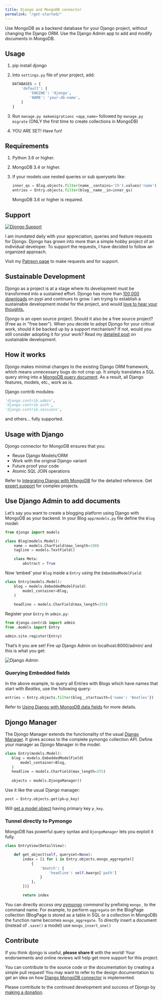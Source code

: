 ```yaml
---
title: Django and MongoDB connector
permalink: "/get-started/"
---
```



Use MongoDB as a backend database for your Django project, without changing the Django ORM. Use the Django Admin app to add and modify documents in MongoDB. 

## Usage

1. pip install djongo
2. Into `settings.py` file of your project, add:

      ```python
      DATABASES = {
          'default': {
              'ENGINE': 'djongo',
              'NAME': 'your-db-name',
          }
      }
      ```
  
3. Run `manage.py makemigrations <app_name>` followed by `manage.py migrate` (ONLY the first time to create collections in MongoDB)
4. YOU ARE SET! Have fun!

## Requirements

1. Python 3.6 or higher.
2. MongoDB 3.4 or higher.
3. If your models use nested queries or sub querysets like:
  
      ```python
      inner_qs = Blog.objects.filter(name__contains='Ch').values('name')
      entries = Entry.objects.filter(blog__name__in=inner_qs)
      ```
   MongoDB 3.6 or higher is required.

## Support

[![Djongo Support](/djongo/assets/images/support.png)](https://www.patreon.com/nesdis/)

I am inundated daily with your appreciation, queries and feature requests for Djongo. Djongo has grown into more than a simple hobby project of an individual developer. To support the requests, I have decided to follow an organized approach.

Visit my [Patreon page](https://www.patreon.com/nesdis/) to make requests and for support.

## Sustainable Development

Djongo as a project is at a stage where its development must be transformed into a sustained effort. Djongo has more than [100,000 downloads](https://pypistats.org/packages/djongo) on pypi and continues to grow. I am trying to establish a sustainable development model for the project, and would [love to hear your thoughts.](https://www.patreon.com/posts/to-only-take-22611438)

Djongo is an open source project. Should it also be a free source project? (Free as in "free beer"). When you decide to adopt Djongo for your critical work, should it be backed up by a support mechanism? If not, would you still consider adopting it for your work? Read my [detailed post](https://www.patreon.com/posts/to-only-take-22611438) on sustainable development.

## How it works

Djongo makes minimal changes to the existing Django ORM framework, which means unnecessary bugs do not crop up. It simply translates a SQL query string into a [MongoDB query document](https://docs.mongodb.com/manual/tutorial/query-documents/). As a result, all Django features, models, etc., work as is.
  
Django contrib modules: 

```python
'django.contrib.admin',
'django.contrib.auth',    
'django.contrib.sessions',
```
and others... fully supported.
  
## Usage with Django

Djongo connector for MongoDB ensures that you:

 * Reuse Django Models/ORM
 * Work with the original Django variant
 * Future proof your code
 * Atomic SQL JOIN operations
 
Refer to [Integrating Django with MongoDB](/djongo/integrating-django-with-mongodb/) for the detailed reference. Get [expert support](https://www.patreon.com/nesdis) for complex projects.

## Use Django Admin to add documents

Let’s say you want to create a blogging platform using Django with MongoDB as your backend.
In your Blog `app/models.py` file define the `Blog` model:

```python
from djongo import models

class Blog(models.Model):
    name = models.CharField(max_length=100)
    tagline = models.TextField()

    class Meta:
        abstract = True
```

Now ‘embed’ your `Blog` inside a `Entry` using the `EmbeddedModelField`:

```python
class Entry(models.Model):
    blog = models.EmbeddedModelField(
        model_container=Blog,
    )
    
    headline = models.CharField(max_length=255)
```

Register your `Entry` in `admin.py`:

```python
from django.contrib import admin
from .models import Entry

admin.site.register(Entry)
```

That’s it you are set! Fire up Django Admin on localhost:8000/admin/ and this is what you get:


![Django Admin](/djongo/assets/images/admin.png)


### Querying Embedded fields

In the above example, to query all Entries with Blogs which have names that start with *Beatles*, use the following query:

```python
entries = Entry.objects.filter(blog__startswith={'name': 'Beatles'})
```

Refer to [Using Django with MongoDB data fields](/djongo/using-django-with-mongodb-data-fields/) for more details.

## Djongo Manager
 The Djongo Manager extends the  functionality of the usual [Django Manager](https://docs.djangoproject.com/en/dev/topics/db/managers/). It gives access to  the complete pymongo collection API. Define your manager as Djongo Manager in the model.

 ```python
class Entry(models.Model):
    blog = models.EmbeddedModelField(
        model_container=Blog,
    )
    headline = models.CharField(max_length=255)
    
    objects = models.DjongoManager()
```

Use it like the usual Django manager:

```python
post = Entry.objects.get(pk=p_key)
```

Will [get a model object](https://docs.djangoproject.com/en/dev/topics/db/queries/#retrieving-a-single-object-with-get) having primary key `p_key`.

### Tunnel directly to Pymongo 

MongoDB has powerful query syntax and `DjongoManager` lets you exploit it fully.

```python
class EntryView(DetailView):

    def get_object(self, queryset=None):
        index = [i for i in Entry.objects.mongo_aggregate([
            {
                '$match': {
                    'headline': self.kwargs['path']
                }
            },
        ])]

        return index

```

You can directly *access any [pymongo](https://api.mongodb.com/python/current/) command* by prefixing `mongo_` to the command name. For example, to perform `aggregate` on the BlogPage collection (BlogPage is stored as a table in SQL or a collection in MongoDB) the function name becomes `mongo_aggregate`. To directly insert a document (instead of `.save()` a model) use `mongo_insert_one()`

## Contribute
 
If you think djongo is useful, **please share it** with the world! Your endorsements and online reviews will help get more support for this project.
  
You can contribute to the source code or the documentation by creating a simple pull request! You may want to refer to the design documentation to get an idea on how [Django MongoDB connector](/djongo/django-mongodb-connector-design-document/) is implemented.
 
Please contribute to the continued development and success of Djongo by [making a donation](https://www.patreon.com/nesdis).

